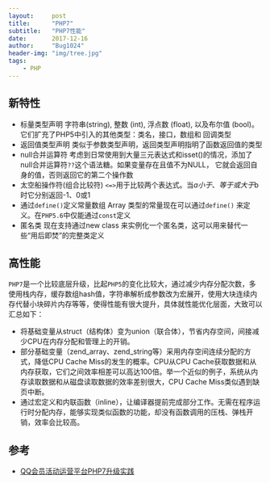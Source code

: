 ```yaml
---
layout:     post
title:      "PHP7"
subtitle:   "PHP7性能"
date:       2017-12-16
author:     "Bug1024"
header-img: "img/tree.jpg"
tags:
    - PHP
---
```


## 新特性
* 标量类型声明 字符串(string), 整数 (int), 浮点数 (float), 以及布尔值 (bool)。它们扩充了PHP5中引入的其他类型：类名，接口，数组和 回调类型
* 返回值类型声明 类似于参数类型声明，返回类型声明指明了函数返回值的类型
* null合并运算符 考虑到日常使用到大量三元表达式和isset()的情况，添加了null合并运算符`??`这个语法糖。如果变量存在且值不为NULL， 它就会返回自身的值，否则返回它的第二个操作数
* 太空船操作符(组合比较符) `<=>`用于比较两个表达式。当$a小于、等于或大于$b时它分别返回-1、0或1
* 通过`define()`定义常量数组 Array 类型的常量现在可以通过`define()` 来定义。在`PHP5.6`中仅能通过`const`定义
* 匿名类 现在支持通过new class 来实例化一个匿名类，这可以用来替代一些“用后即焚”的完整类定义

## 高性能
`PHP7`是一个比较底层升级，比起`PHP5`的变化比较大，通过减少内存分配次数，多使用栈内存，缓存数组hash值，字符串解析成参数改为宏展开，使用大块连续内存代替小块碎片内存等等，使得性能有很大提升，具体就性能优化层面，大致可以汇总如下：

* 将基础变量从struct（结构体）变为union（联合体），节省内存空间，间接减少CPU在内存分配和管理上的开销。
* 部分基础变量（zend_array、zend_string等）采用内存空间连续分配的方式，降低CPU Cache Miss的发生的概率。CPU从CPU Cache获取数据和从内存获取，它们之间效率相差可以高达100倍。举一个近似的例子，系统从内存读取数据和从磁盘读取数据的效率差别很大，CPU Cache Miss类似遇到缺页中断。
* 通过宏定义和内联函数（inline），让编译器提前完成部分工作。无需在程序运行时分配内存，能够实现类似函数的功能，却没有函数调用的压栈、弹栈开销，效率会比较高。

## 参考
* [QQ会员活动运营平台PHP7升级实践](https://cloud.tencent.com/developer/article/1004328)

